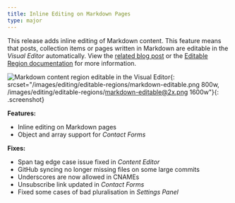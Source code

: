 ```yaml
---
title: Inline Editing on Markdown Pages
type: major
---
```



This release adds inline editing of Markdown content. This feature means that posts, collection items or pages written in Markdown are editable in the *Visual Editor* automatically. View the [related blog post](https://cloudcannon.com/features/2016/04/11/inline-editing-of-markdown-pages/) or the [Editable Region documentation](/editing/editable-regions/) for more information.

![Markdown content region editable in the Visual Editor](/images/editing/editable-regions/markdown-editable.png){: srcset="/images/editing/editable-regions/markdown-editable.png 800w, /images/editing/editable-regions/markdown-editable@2x.png 1600w"}{: .screenshot}

**Features:**

* Inline editing on Markdown pages
* Object and array support for *Contact Forms*


**Fixes:**

* Span tag edge case issue fixed in *Content Editor*
* GitHub syncing no longer missing files on some large commits
* Underscores are now allowed in CNAMEs
* Unsubscribe link updated in *Contact Forms*
* Fixed some cases of bad pluralisation in *Settings Panel*